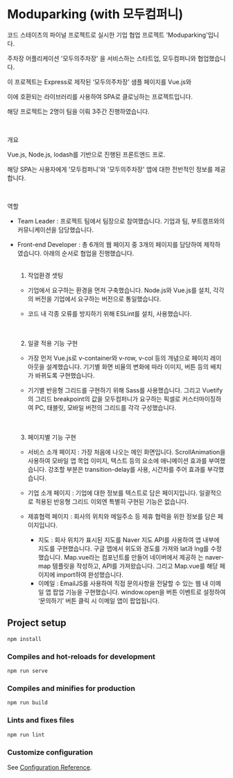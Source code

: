 # Moduparking (with 모두컴퍼니)

코드 스테이츠의 파이널 프로젝트로 실시한 기업 협업 프로젝트 'Moduparking'입니다.

주차장 어플리케이션 '모두의주차장' 을 서비스하는 스타트업, 모두컴퍼니와 협업했습니다.

이 프로젝트는 Express로 제작된 ‘모두의주차장’ 샘플 페이지를 Vue.js와 

이에 호환되는 라이브러리를 사용하여 SPA로 클로닝하는 프로젝트입니다.

해당 프로젝트는 2명이 팀을 이뤄 3주간 진행하였습니다.

<br>

개요

Vue.js, Node.js, lodash를 기반으로 진행된 프론트엔드 프로.

해당 SPA는 사용자에게 '모두컴퍼니'와 '모두의주차장' 앱에 대한 전반적인 정보를 제공합니다.

<br>

역할

- Team Leader : 프로젝트 팀에서 팀장으로 참여했습니다. 기업과 팀, 부트캠프와의 커뮤니케이션을 담당했습니다.
- Front-end Developer : 총 6개의 웹 페이지 중 3개의 페이지를 담당하여 제작하였습니다. 아래의 순서로 협업을 진행했습니다.

   <br>

   1. 작업환경 셋팅

   - 기업에서 요구하는 환경을 먼저 구축했습니다. Node.js와 Vue.js를 설치, 각각의 버전을 기업에서 요구하는 버전으로 통일했습니다.
   
   - 코드 내 각종 오류를 방지하기 위해 ESLint를 설치, 사용했습니다.

   <br>
   <br>

   2. 일괄 적용 기능 구현

   - 가장 먼저 Vue.js로 v-container와 v-row, v-col 등의 개념으로 페이지 레이아웃을 설계했습니다. 
      기기별 화면 비율의 변화에 따라 이미지, 버튼 등의 배치가 바뀌도록 구현했습니다.

   - 기기별 반응형 그리드를 구현하기 위해 Sass를 사용했습니다. 
      그리고 Vuetify의 그리드 breakpoint의 값을 모두컴퍼니가 요구하는 픽셀로 커스터마이징하여 PC, 태블릿, 모바일 버전의 그리드를 각각 구성했습니다.

   <br>
   <br>

   3. 페이지별 기능 구현

    - 서비스 소개 페이지 : 가장 처음에 나오는 메인 화면입니다. ScrollAnimation을 사용하여 모바일 앱 목업 이미지, 텍스트 등의 요소에 애니메이션 효과를 부여했습니다. 
      강조할 부분은 transition-delay를 사용, 시간차를 주어 효과를 부각했습니다.

    - 기업 소개 페이지 : 기업에 대한 정보를 텍스트로 담은 페이지입니다. 일괄적으로 적용된 반응형 그리드 이외엔 특별히 구현된 기능은 없습니다.

    - 제휴협력 페이지 : 회사의 위치와 메일주소 등 제휴 협력을 위한 정보를 담은 페이지입니다. 
      - 지도 : 회사 위치가 표시된 지도를 Naver 지도 API를 사용하여 앱 내부에 지도를 구현했습니다. 구글 맵에서 위도와 경도를 가져와 lat과 lng를 수정했습니다. Map.vue라는 컴포넌트를 만들어 네이버에서 제공하               는 naver-map 템플릿을 작성하고, API를 가져왔습니다. 그리고 Map.vue를 해당 페이지에 import하여 완성했습니다. 
      - 이메일 : EmailJS를 사용하여 직접 문의사항을 전달할 수 있는 웹 내 이메일 앱 팝업 기능을 구현했습니다. window.open을 버튼 이벤트로 설정하여 ‘문의하기’ 버튼 클릭 시 이메일 앱이 팝업됩니다.



## Project setup
```
npm install
```

### Compiles and hot-reloads for development
```
npm run serve
```

### Compiles and minifies for production
```
npm run build
```

### Lints and fixes files
```
npm run lint
```

### Customize configuration
See [Configuration Reference](https://cli.vuejs.org/config/).

